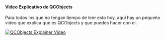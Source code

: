 #### Video Explicativo de QCObjects

Para todos los que no tengan tiempo de leer esto hoy, aquí hay un pequeño video que explica que es QCObjects y que puedes hacer con el.

[![QCObjects Explainer Video](https://img.youtube.com/vi/D0rftABPGvQ/0.jpg)](https://www.youtube.com/watch?v=D0rftABPGvQ "QCObjects Explainer Video")

